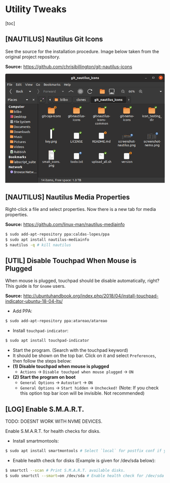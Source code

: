 # Utility Tweaks

[toc]

## [NAUTILUS] Nautilus Git Icons

See the source for the installation procedure. Image below taken from the original project repository. 

**Source:** https://github.com/chrisjbillington/git-nautilus-icons

![](https://github.com/chrisjbillington/git-nautilus-icons/raw/master/screenshot_caja.png)



## [NAUTILUS] Nautilus Media Properties

Right-click a file and select properties. Now there is a new tab for media properties.

**Source:** https://github.com/linux-man/nautilus-mediainfo

```bash
$ sudo add-apt-repository ppa:caldas-lopes/ppa
$ sudo apt install nautilus-mediainfo
$ nautilus -q # kill nautilus
```



## [UTIL] Disable Touchpad When Mouse is Plugged

When mouse is plugged, touchpad should be disable automatically, right? This guide is for `Gnome` users.

**Source:** http://ubuntuhandbook.org/index.php/2018/04/install-touchpad-indicator-ubuntu-18-04-lts/

- Add PPA:

```bash
$ sudo add-apt-repository ppa:atareao/atareao
```

- Install `touchpad-indicator`:

```bash
$ sudo apt install touchpad-indicator
```

- Start the program. (Search with the touchpad keyword)
- It should be shown on the top bar. Click on it and select `Preferences`, then follow the steps below:
- **(1) Disable touchpad when mouse is plugged**
  - `Actions` -> `Disable touchpad when mouse plugged` -> `ON`
- **(2) Start the program on boot**
  - `General Options` -> `Autostart` -> `ON`
  - `General Options` -> `Start hidden` -> `Unchecked!` (Note: If you check this option top bar icon will be invisible. Not recommended)

## [LOG] Enable S.M.A.R.T.

TODO: DOESNT WORK WITH NVME DEVICES.

Enable S.M.A.R.T. for health checks for disks.

- Install smartmontools:

```bash
$ sudo apt install smartmontools # Select `local` for postfix conf if you are not sure
```

- Enable health check for disks (Example is given for /dev/sda below):

```bash
$ smartctl --scan # Print S.M.A.R.T. available disks.
$ sudo smartctl --smart=on /dev/sda # Enable health check for /dev/sda
```

